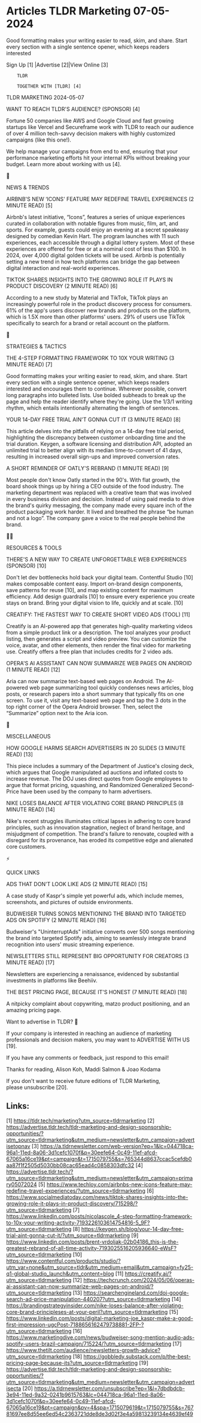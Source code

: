 # Articles TLDR Marketing 07-05-2024

Good formatting makes your writing easier to read, skim, and share.
Start every section with a single sentence opener, which keeps readers
interested  

 Sign Up [1] |Advertise [2]|View Online [3] 

		TLDR 

		TOGETHER WITH [TLDR] [4]

TLDR MARKETING 2024-05-07

 WANT TO REACH TLDR'S AUDIENCE? (SPONSOR) [4] 

 Fortune 50 companies like AWS and Google Cloud and fast growing
startups like Vercel and Secureframe work with TLDR to reach our
audience of over 4 million tech-savvy decision makers with highly
customized campaigns (like this one!).

We help manage your campaigns from end to end, ensuring that your
performance marketing efforts hit your internal KPIs without
breaking your budget. Learn more about working with us [4].

📱 

NEWS & TRENDS

 AIRBNB'S NEW ‘ICONS' FEATURE MAY REDEFINE TRAVEL EXPERIENCES (2
MINUTE READ) [5] 

 Airbnb's latest initiative, “Icons”, features a series of unique
experiences curated in collaboration with notable figures from music,
film, art, and sports. For example, guests could enjoy an evening at a
secret speakeasy designed by comedian Kevin Hart. The program launches
with 11 such experiences, each accessible through a digital lottery
system. Most of these experiences are offered for free or at a nominal
cost of less than $100. In 2024, over 4,000 digital golden tickets
will be used. Airbnb is potentially setting a new trend in how tech
platforms can bridge the gap between digital interaction and
real-world experiences. 

 TIKTOK SHARES INSIGHTS INTO THE GROWING ROLE IT PLAYS IN PRODUCT
DISCOVERY (2 MINUTE READ) [6] 

 According to a new study by Material and TikTok, TikTok plays an
increasingly powerful role in the product discovery process for
consumers. 61% of the app's users discover new brands and products on
the platform, which is 1.5X more than other platforms' users. 29% of
users use TikTok specifically to search for a brand or retail account
on the platform. 

🚀 

STRATEGIES & TACTICS

 THE 4-STEP FORMATTING FRAMEWORK TO 10X YOUR WRITING (3 MINUTE READ)
[7] 

 Good formatting makes your writing easier to read, skim, and share.
Start every section with a single sentence opener, which keeps readers
interested and encourages them to continue. Wherever possible, convert
long paragraphs into bulleted lists. Use bolded subheads to break up
the page and help the reader identify where they're going. Use the
1/3/1 writing rhythm, which entails intentionally alternating the
length of sentences. 

 YOUR 14-DAY FREE TRIAL AIN'T GONNA CUT IT (3 MINUTE READ) [8] 

 This article delves into the pitfalls of relying on a 14-day free
trial period, highlighting the discrepancy between customer onboarding
time and the trial duration. Keygen, a software licensing and
distribution API, adopted an unlimited trial to better align with its
median time-to-convert of 41 days, resulting in increased overall
sign-ups and improved conversion rates. 

 A SHORT REMINDER OF OATLY'S REBRAND (1 MINUTE READ) [9] 

 Most people don't know Oatly started in the 90's. With flat growth,
the board shook things up by hiring a CEO outside of the food
industry. The marketing department was replaced with a creative team
that was involved in every business division and decision. Instead of
using paid media to drive the brand's quirky messaging, the company
made every square inch of the product packaging work harder. It lived
and breathed the phrase “be human and not a logo”. The company
gave a voice to the real people behind the brand. 

🧑‍💻 

RESOURCES & TOOLS

 THERE'S A NEW WAY TO CREATE UNFORGETTABLE WEB EXPERIENCES (SPONSOR)
[10] 

 Don't let dev bottlenecks hold back your digital team. Contentful
Studio [10] makes composable content easy. Import on-brand design
components, save patterns for reuse [10], and map existing content for
maximum efficiency. Add design guardrails [10] to ensure every
experience you create stays on brand. Bring your digital vision to
life, quickly and at scale. [10] 

 CREATIFY: THE FASTEST WAY TO CREATE SHORT VIDEO ADS (TOOL) [11] 

 Creatify is an AI-powered app that generates high-quality marketing
videos from a simple product link or a description. The tool analyzes
your product listing, then generates a script and video preview. You
can customize the voice, avatar, and other elements, then render the
final video for marketing use. Creatify offers a free plan that
includes credits for 2 video ads. 

 OPERA'S AI ASSISTANT CAN NOW SUMMARIZE WEB PAGES ON ANDROID (1 MINUTE
READ) [12] 

 Aria can now summarize text-based web pages on Android. The
AI-powered web page summarizing tool quickly condenses news articles,
blog posts, or research papers into a short summary that typically
fits on one screen. To use it, visit any text-based web page and tap
the 3 dots in the top right corner of the Opera Android browser. Then,
select the “Summarize” option next to the Aria icon. 

🎁 

MISCELLANEOUS

 HOW GOOGLE HARMS SEARCH ADVERTISERS IN 20 SLIDES (3 MINUTE READ) [13]


 This piece includes a summary of the Department of Justice's closing
deck, which argues that Google manipulated ad auctions and inflated
costs to increase revenue. The DOJ uses direct quotes from Google
employees to argue that format pricing, squashing, and Randomized
Generalized Second-Price have been used by the company to harm
advertisers. 

 NIKE LOSES BALANCE AFTER VIOLATING CORE BRAND PRINCIPLES (8 MINUTE
READ) [14] 

 Nike's recent struggles illuminates critical lapses in adhering to
core brand principles, such as innovation stagnation, neglect of brand
heritage, and misjudgment of competition. The brand's failure to
renovate, coupled with a disregard for its provenance, has eroded its
competitive edge and alienated core customers. 

⚡ 

QUICK LINKS

 ADS THAT DON'T LOOK LIKE ADS (2 MINUTE READ) [15] 

 A case study of Kaspr's simple yet powerful ads, which include memes,
screenshots, and pictures of outside environments. 

 BUDWEISER TURNS SONGS MENTIONING THE BRAND INTO TARGETED ADS ON
SPOTIFY (2 MINUTE READ) [16] 

 Budweiser's "UninterruptAds" initiative converts over 500 songs
mentioning the brand into targeted Spotify ads, aiming to seamlessly
integrate brand recognition into users' music streaming experience. 

 NEWSLETTERS STILL REPRESENT BIG OPPORTUNITY FOR CREATORS (3 MINUTE
READ) [17] 

 Newsletters are experiencing a renaissance, evidenced by substantial
investments in platforms like Beehiiv. 

 THE BEST PRICING PAGE, BECAUSE IT'S HONEST (7 MINUTE READ) [18] 

 A nitpicky complaint about copywriting, matzo product positioning,
and an amazing pricing page. 

Want to advertise in TLDR? 📰

 If your company is interested in reaching an audience of marketing
professionals and decision makers, you may want to ADVERTISE WITH US
[19]. 

 If you have any comments or feedback, just respond to this email! 

Thanks for reading, 
Alison Koh, Maddi Salmon & Joao Kodama 

If you don't want to receive future editions of TLDR Marketing,
please unsubscribe [20]. 

 

Links:
------
[1] https://tldr.tech/marketing?utm_source=tldrmarketing
[2] https://advertise.tldr.tech/tldr-marketing-and-design-sponsorship-opportunities/?utm_source=tldrmarketing&utm_medium=newsletter&utm_campaign=advertisetopnav
[3] https://a.tldrnewsletter.com/web-version?ep=1&lc=044718ca-96a1-11ed-8a06-3d1cefc1070f&p=30eefe64-0c49-11ef-afcd-67065a16ce19&pt=campaign&t=1715079755&s=765344d8637ccac5cefdb0aa87f1f2505d5030bb08cac65ead4c0858303dfc32
[4] https://advertise.tldr.tech/?utm_source=tldrmarketing&utm_medium=newsletter&utm_campaign=primary05072024
[5] https://www.techloy.com/airbnbs-new-icons-feature-may-redefine-travel-experiences/?utm_source=tldrmarketing
[6] https://www.socialmediatoday.com/news/tiktok-shares-insights-into-the-growing-role-it-plays-in-product-discovery/715298/?utm_source=tldrmarketing
[7] https://www.linkedin.com/posts/nicolascole_4-step-formatting-framework-to-10x-your-writing-activity-7193226103614754816-5_9F?utm_source=tldrmarketing
[8] https://keygen.sh/blog/your-14-day-free-trial-aint-gonna-cut-it/?utm_source=tldrmarketing
[9] https://www.linkedin.com/posts/brent-vrdoljak-02b04186_this-is-the-greatest-rebrand-of-all-time-activity-7193025516205936640-eWsF?utm_source=tldrmarketing
[10] https://www.contentful.com/products/studio/?utm_var=none&utm_source=tldr&utm_medium=email&utm_campaign=fy25-q1-global-studio_launch&utm_content=blog
[11] https://creatify.ai/?utm_source=tldrmarketing
[12] https://techcrunch.com/2024/05/06/operas-ai-assistant-can-now-summarize-web-pages-on-android/?utm_source=tldrmarketing
[13] https://searchengineland.com/doj-google-search-ad-price-manipulation-440207?utm_source=tldrmarketing
[14] https://brandingstrategyinsider.com/nike-loses-balance-after-violating-core-brand-principleses-at-your-peril?utm_source=tldrmarketing
[15] https://www.linkedin.com/posts/digital-marketing-joe_kaspr-make-a-good-first-impression-ugcPost-7188656162479738881-2FP-?utm_source=tldrmarketing
[16] https://www.marketingdive.com/news/budweiser-song-mention-audio-ads-spotify-users-brazil-campaign/715224/?utm_source=tldrmarketing
[17] https://www.thetilt.com/audience/newsletters-growth-advice?utm_source=tldrmarketing
[18] https://gobbledy.substack.com/p/the-best-pricing-page-because-its?utm_source=tldrmarketing
[19] https://advertise.tldr.tech/tldr-marketing-and-design-sponsorship-opportunities/?utm_source=tldrmarketing&utm_medium=newsletter&utm_campaign=advertisecta
[20] https://a.tldrnewsletter.com/unsubscribe?ep=1&l=7dbdbdcb-3e94-11ed-9a32-0241b9615763&lc=044718ca-96a1-11ed-8a06-3d1cefc1070f&p=30eefe64-0c49-11ef-afcd-67065a16ce19&pt=campaign&pv=4&spa=1715079619&t=1715079755&s=76781697ee8d55ee6ed54c2363721dde8de3d02f3e4a59813239134e4639ef49